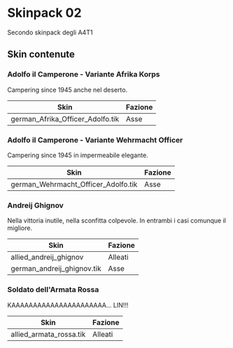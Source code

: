 # Skinpack 02

Secondo skinpack degli A4T1

## Skin contenute

### Adolfo il Camperone - Variante Afrika Korps

Campering since 1945 anche nel deserto.

| Skin                             | Fazione |
| -------------------------------- | ------- |
| german_Afrika_Officer_Adolfo.tik | Asse    |

### Adolfo il Camperone - Variante Wehrmacht Officer

Campering since 1945 in impermeabile elegante.

| Skin                                | Fazione |
| ----------------------------------- | ------- |
| german_Wehrmacht_Officer_Adolfo.tik | Asse    |

### Andreij Ghignov

Nella vittoria inutile, nella sconfitta colpevole. In entrambi i casi comunque il migliore.

| Skin                       | Fazione |
| -------------------------- | ------- |
| allied_andreij_ghignov     | Alleati |
| german_andreij_ghignov.tik | Asse    |

### Soldato dell'Armata Rossa

KAAAAAAAAAAAAAAAAAAAAAA... LIN!!!

| Skin                    | Fazione |
| ----------------------- | ------- |
| allied_armata_rossa.tik | Alleati |
